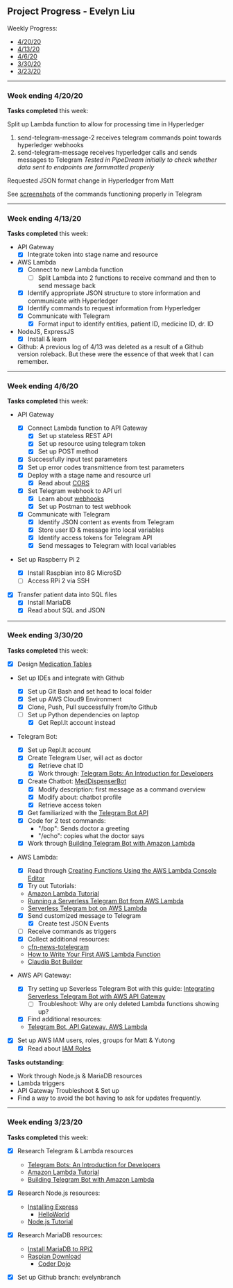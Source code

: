 ## Project Progress - Evelyn Liu

Weekly Progress:
* [4/20/20](#042020)
* [4/13/20](#041320)
* [4/6/20](#040620)
* [3/30/20](#033020)
* [3/23/20](#032320)

---
<a name="042020"/>

### Week ending 4/20/20

__Tasks completed__ this week:

Split up Lambda function to allow for processing time in Hyperledger
1. send-telegram-message-2 receives telegram commands point towards hyperledger webhooks
2. send-telegram-message receives hyperledger calls and sends messages to Telegram
*Tested in PipeDream initially to check whether data sent to endpoints are formmatted properly*

Requested JSON format change in Hyperledger from Matt

See [screenshots](Telegram/README.md) of the commands functioning properly in Telegram

---
<a name="041320"/>

### Week ending 4/13/20

__Tasks completed__ this week:

- API Gateway
	- [x] Integrate token into stage name and resource
	
- AWS Lambda
	- [x] Connect to new Lambda function
		- [ ] Split Lambda into 2 functions to receive command and then to send message back
	- [x] Identify appropriate JSON structure to store information and communicate with Hyperledger
	- [x] Identify commands to request information from Hyperledger
	- [x] Communicate with Telegram
		- [x] Format input to identify entities, patient ID, medicine ID, dr. ID
- NodeJS, ExpressJS
	- [x] Install & learn
	
- Github: A previous log of 4/13 was deleted as a result of a Github version roleback. But these were the essence of that week that I can remember.
---
<a name="040620"/>

### Week ending 4/6/20

__Tasks completed__ this week:

- API Gateway
	- [x] Connect Lambda function to API Gateway
		- [x] Set up stateless REST API
		- [x] Set up resource using telegram token
		- [x] Set up POST method
	- [x] Successfully input test parameters
	- [x] Set up error codes transmittence from test parameters
	- [x] Deploy with a stage name and resource url
		- [x] Read about [CORS](https://developer.mozilla.org/en-US/docs/Web/HTTP/CORS)
	- [x] Set Telegram webhook to API url
		- [x] Learn about [webhooks](https://requestbin.com/blog/working-with-webhooks/#what-is-a-webhook)
		- [x] Set up Postman to test webhook
	- [x] Communicate with Telegram
		- [x] Identify JSON content as events from Telegram
		- [x] Store user ID & message into local variables
		- [x] Identify access tokens for Telegram API
		- [x] Send messages to Telegram with local variables

- Set up Raspberry Pi 2

	-[x] Install Raspbian into 8G MicroSD
	-[ ] Access RPi 2 via SSH

- [x] Transfer patient data into SQL files
	- [x] Install MariaDB
	- [x] Read about SQL and JSON

---
<a name="033020"/>

### Week ending 3/30/20

__Tasks completed__ this week:

- [x] Design [Medication Tables](MariaDB/MedicationTable.md)

- Set up IDEs and integrate with Github
   - [x] Set up Git Bash and set head to local folder
	- [x] Set up AWS Cloud9 Environment
   - [x] Clone, Push, Pull successfully from/to Github
   - [ ] Set up Python dependencies on laptop
      - [x] Get Repl.It account instead

- Telegram Bot:
   - [x] Set up Repl.It account
   - [x] Create Telegram User, will act as doctor 
		- [x] Retrieve chat ID
		- [x] Work through: [Telegram Bots: An Introduction for Developers](https://core.telegram.org/bots)
   - [x] Create Chatbot: [MedDispenserBot](Telegram/README.md)
      - [x] Modify description: first message as a command overview
      - [x] Modify about: chatbot profile
      - [x] Retrieve access token
   - [x] Get familiarized with the [Telegram Bot API](https://core.telegram.org/bots/api#sendmessage)
   - [x] Code for 2 test commands:
      - "/bop": Sends doctor a greeting
      - "/echo": copies what the doctor says
   - [x] Work through [Building Telegram Bot with Amazon Lambda](https://dev.to/nqcm/-building-a-telegram-bot-with-aws-api-gateway-and-aws-lambda-27fg)

- AWS Lambda:
   - [x] Read through [Creating Functions Using the AWS Lambda Console Editor](https://docs.aws.amazon.com/lambda/latest/dg/code-editor.html)
   - [x] Try out Tutorials:
   	- [Amazon Lambda Tutorial](https://aws.amazon.com/lambda/getting-started/)
	- [Running a Serverless Telegram Bot from AWS Lambda](https://medium.com/@wk0/integrating-your-serverless-telegram-bot-with-aws-api-gateway-8a6227d05eb4)
	- [Serverless Telegram bot on AWS Lambda](https://hackernoon.com/serverless-telegram-bot-on-aws-lambda-851204d4236c)
   - [x] Send customized message to Telegram
   		- [x] Create test JSON Events
   - [ ] Receive commands as triggers
   - [x] Collect additional resources:
   	- [cfn-news-totelegram](https://github.com/jeshan/cfn-news-to-telegram/blob/master/cfn-news/code/index.py)
	- [How to Write Your First AWS Lambda Function](https://blog.runscope.com/posts/how-to-write-your-first-aws-lambda-function)
	- [Claudia Bot Builder](https://aws.amazon.com/blogs/compute/create-and-deploy-a-chat-bot-to-aws-lambda-in-five-minutes/)

 - AWS API Gateway:
   - [x] Try setting up Severless Telegram Bot with this guide: [Integrating Serverless Telegram Bot with AWS API Gateway](https://medium.com/@wk0/integrating-your-serverless-telegram-bot-with-aws-api-gateway-8a6227d05eb4)
   		- [ ] Troubleshoot: Why are only deleted Lambda functions showing up?
   - [x] Find additional resources:
   	- [Telegram Bot, API Gateway, AWS Lambda](https://dev.to/nqcm/-building-a-telegram-bot-with-aws-api-gateway-and-aws-lambda-27fg)

- [x] Set up AWS IAM users, roles, groups for Matt & Yutong
	- [x] Read about [IAM Roles](https://docs.aws.amazon.com/IAM/latest/UserGuide/id_roles.html)

__Tasks outstanding:__

- Work through Node.js & MariaDB resources
- Lambda triggers
- API Gateway Troubleshoot & Set up
- Find a way to avoid the bot having to ask for updates frequently.

---
<a name="032320"/>

### Week ending 3/23/20

__Tasks completed__ this week:

- [x] Research Telegram & Lambda resources
   - [Telegram Bots: An Introduction for Developers](https://core.telegram.org/bots)
   - [Amazon Lambda Tutorial](https://aws.amazon.com/lambda/getting-started/)
   - [Building Telegram Bot with Amazon Lambda](https://dev.to/nqcm/-building-a-telegram-bot-with-aws-api-gateway-and-aws-lambda-27fg)

- [x] Research Node.js resources:
   - [Installing Express](https://expressjs.com/en/starter/installing.html)
      - [HelloWorld](https://expressjs.com/en/starter/hello-world.html)
   - [Node.js Tutorial](https://www.w3schools.com/nodejs/)
  
- [x] Research MariaDB resources:
   - [Install MariaDB to RPi2](https://howtoraspberrypi.com/mariadb-raspbian-raspberry-pi/)
   - [Raspian Download](https://www.raspberrypi.org/downloads/raspbian/)
      - [Coder Dojo](https://projects.raspberrypi.org/en/coderdojo)

- [x] Set up Github branch: evelynbranch

